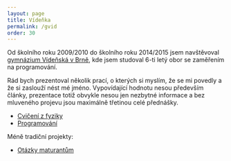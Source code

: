 ```yaml
---
layout: page
title: Vídeňka
permalink: /gvid
order: 30
---
```


Od školního roku 2009/2010 do školního roku 2014/2015 jsem navštěvoval
[gymnázium Vídeňská v Brně](http://www.gvid.cz/), kde jsem studoval 6-ti letý
obor se zaměřením na programování.

Rád bych prezentoval několik prací, o kterých si myslím, že se mi povedly a že
si zaslouží nést mé jméno. Vypovídající hodnotu nesou především články,
prezentace totiž obvykle nesou jen nezbytné informace a bez mluveného projevu
jsou maximálně třetinou celé přednášky.

 * [Cvičení z fyziky](gvid-fseminar)
 * [Programování](gvid-prog)

Méně tradiční projekty:

 * [Otázky maturantům](matq.html)
